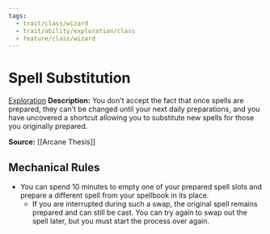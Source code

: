 ```yaml
---
tags:
  - trait/class/wizard
  - trait/ability/exploration/class
  - feature/class/wizard
---
```

# Spell Substitution

[Exploration](Exploration.md "Action & Ability Trait")
**Description:** You don't accept the fact that once spells are prepared, they can't be changed until your next daily preparations, and you have uncovered a shortcut allowing you to substitute new spells for those you originally prepared.  

**Source:** [[Arcane Thesis]]

## Mechanical Rules

- You can spend 10 minutes to empty one of your prepared spell slots and prepare a different spell from your spellbook in its place.
	- If you are interrupted during such a swap, the original spell remains prepared and can still be cast. You can try again to swap out the spell later, but you must start the process over again.
